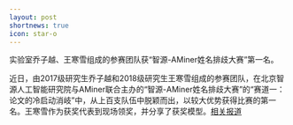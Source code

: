 ```yaml
---
layout: post
shortnews: true
icon: star-o
---
```


实验室乔子越、王寒雪组成的参赛团队获“智源-AMiner姓名排歧大赛”第一名。

近日，由2017级研究生乔子越和2018级研究生王寒雪组成的参赛团队，在北京智源人工智能研究院与AMiner联合主办的“智源-AMiner姓名排歧大赛”的“赛道一：论文的冷启动消岐”中，从上百支队伍中脱颖而出，以较大优势获得比赛的第一名。王寒雪作为获奖代表到现场领奖，并分享了获奖模型。<a href="">相关报道</a>